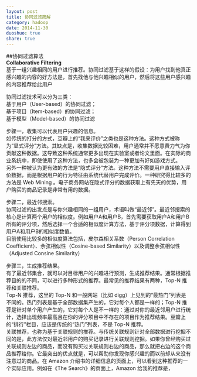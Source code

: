```yaml
---
layout: post
title: 协同过滤简解 
category: hadoop
date: 2014-11-30
duoshuo: true
share: true
---
```

##协同过滤算法  
**Collaborative Filtering**  
基于一组兴趣相同的用户进行推荐。协同过滤基于这样的假设：为用户找到他真正感兴趣的内容的好方法是，首先找他与他兴趣相似的用户，然后将这些用户感兴趣的内容推荐给此用户

协同过滤技术可以分为三类：  
基于用户（User-based）的协同过滤；  
基于项目（Item-based）的协同过滤；  
基于模型（Model-based）的协同过滤

步骤一，收集可以代表用户兴趣的信息。  
如传统的打分的方式，豆瓣上的“我来评价”之类也是这种方法。这种方式被称为“显式评分”方法。其缺点是，收集数据比较困难，用户通常并不愿意费力气为你贡献这种数据。这导致这种系统通常更多出现在实验室或者论文里面。在实际的商业系统中，即使使用了这种方法，也多会被包装为一种更加有好如游戏方式。  
另外一种被认为更有效的方法是“隐式评分”方法。这种方法不需要用户直接输入评价数据，而是根据用户的行为特征由系统代替用户完成评价。一种研究得比较多的方法是 Web Mining 。电子商务网站在隐式评分的数据获取上有先天的优势，用户购买的商品记录是非常有用的数据。

步骤二，最近邻搜索。  
协同过滤的出发点是与你兴趣相同的一组用户，术语叫做“最近邻”。最近邻搜索的核心是计算两个用户的相似度。例如用户A和用户B，首先需要获取用户A和用户B所有的评分项，然后选择一个合适的相似度计算方法，基于评分项数据，计算得到用户A和用户B的相似度数值。  
目前使用比较多的相似度算法包括，皮尔森相关系数（Person Correlation Coefficient）、余弦相似性（Cosine-based Similarity）以及调整余弦相似性（Adjusted Consine Similarity）

步骤三，生成推荐结果。  
有了最近邻集合，就可以对目标用户的兴趣进行预测，生成推荐结果。通常根据推荐目的的不同，可以进行多种形式的推荐。最常见的推荐结果有两种，Top-N 推荐和关联推荐。  
Top-N 推荐，这里的 Top-N 和一般网站（比如 digg）上见到的“最热门”列表是不同的。热门列表是基于全部数据集产生的，它对每个人都是一样的；Top-N 推荐是针对单个用户产生的，它对每个人是不一样的：通过对你的最近邻用户进行统计，选择出现频率最高且在你的评分项目中不存在的项目作为推荐结果。豆瓣上的“排行”栏目，应该是传统的“热门”列表，不是 Top-N 推荐。  
关联推荐，也称为基于关联规则的推荐。与传统关联规则针对全部数据进行挖掘不同的是，此方法仅对最近邻用户的购买记录进行关联规则挖掘。如果你曾经购买过关联规则左边的商品，而没有购买过关联规则右边的商品，那么就把右边的这个商品推荐给你。它最突出的优点就是，可以帮助你发现你感兴趣的而以前却从来没有注意过的商品。在 Amazon 介绍书的详细信息的页面上，可以看到这种推荐的一个实际应用。例如在《The Search》的页面上，Amazon 给我的推荐是，
